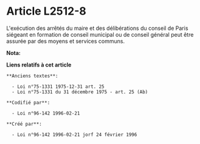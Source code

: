 # Article L2512-8

L'exécution des arrêtés du maire et des délibérations du conseil de Paris siégeant en formation de conseil municipal ou de
conseil général peut être assurée par des moyens et services communs.

**Nota:**



**Liens relatifs à cet article**

	**Anciens textes**:

	  - Loi n°75-1331 1975-12-31 art. 25
	  - Loi n°75-1331 du 31 décembre 1975 - art. 25 (Ab)

	**Codifié par**:

	  - Loi n°96-142 1996-02-21

	**Créé par**:

	  - Loi n°96-142 1996-02-21 jorf 24 février 1996
